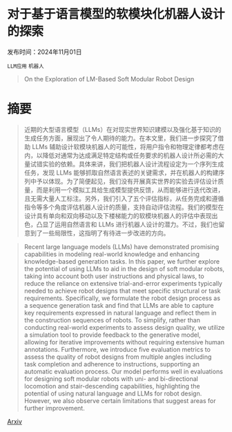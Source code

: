 # 对于基于语言模型的软模块化机器人设计的探索

发布时间：2024年11月01日

`LLM应用` `机器人`

> On the Exploration of LM-Based Soft Modular Robot Design

# 摘要

> 近期的大型语言模型（LLMs）在对现实世界知识建模以及强化基于知识的生成任务方面，展现出了令人期待的能力。在本文里，我们进一步探究了借助 LLMs 辅助设计软模块机器人的可能性，将用户指令和物理定律都考虑在内，以降低对通常为达成满足特定结构或任务要求的机器人设计所必需的大量试错实验的依赖。具体来讲，我们把机器人设计流程设定为一个序列生成任务，发现 LLMs 能够抓取自然语言表述的关键需求，并在机器人的构建序列中予以体现。为了简便起见，我们没有开展真实世界的实验去评估设计质量，而是利用一个模拟工具给生成模型提供反馈，从而能够进行迭代改进，且无需大量人工标注。另外，我们引入了五个评估指标，从任务完成和遵循指令等多个角度评估机器人设计的质量，支持自动评估流程。我们的模型在设计具有单向和双向移动以及下楼梯能力的软模块机器人的评估中表现出色，凸显了运用自然语言和 LLMs 进行机器人设计的潜力。不过，我们也留意到了一些局限性，这指明了有待进一步改进的方向。

> Recent large language models (LLMs) have demonstrated promising capabilities in modeling real-world knowledge and enhancing knowledge-based generation tasks. In this paper, we further explore the potential of using LLMs to aid in the design of soft modular robots, taking into account both user instructions and physical laws, to reduce the reliance on extensive trial-and-error experiments typically needed to achieve robot designs that meet specific structural or task requirements. Specifically, we formulate the robot design process as a sequence generation task and find that LLMs are able to capture key requirements expressed in natural language and reflect them in the construction sequences of robots. To simplify, rather than conducting real-world experiments to assess design quality, we utilize a simulation tool to provide feedback to the generative model, allowing for iterative improvements without requiring extensive human annotations. Furthermore, we introduce five evaluation metrics to assess the quality of robot designs from multiple angles including task completion and adherence to instructions, supporting an automatic evaluation process. Our model performs well in evaluations for designing soft modular robots with uni- and bi-directional locomotion and stair-descending capabilities, highlighting the potential of using natural language and LLMs for robot design. However, we also observe certain limitations that suggest areas for further improvement.

[Arxiv](https://arxiv.org/abs/2411.00345)